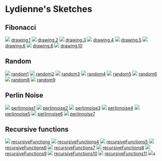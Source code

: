 # Lydienne's Sketches

## Fibonacci
![](Lydienne/drawing/drawing.1.png)
[drawing.1](Lydienne/drawing/drawing.1.pv)
![](Lydienne/drawing/drawing.2.png)
[drawing.2](Lydienne/drawing/drawing.2.pv)
![](Lydienne/drawing/drawing.3.png)
[drawing.3](Lydienne/drawing/drawing.3.pv)
![](Lydienne/drawing/drawing.4.png)
[drawing.4](Lydienne/drawing/drawing.4.pv)
![](Lydienne/drawing/drawing.5.png)
[drawing.5](Lydienne/drawing/drawing.5.pv)
![](Lydienne/drawing/drawing.6.png)
[drawing.6](Lydienne/drawing/drawing.6.pv)
![](Lydienne/drawing/drawing.8.png)
[drawing.8](Lydienne/drawing/drawing.8.pv)
![](Lydienne/drawing/drawing.10.png)
[drawing.10](Lydienne/drawing/drawing.10.pv)

## Random
![](Lydienne/random/random1.png)
[random1](Lydienne/random/random1.pv)
![](Lydienne/random/random2.png)
[random2](Lydienne/random/random2.pv)
![](Lydienne/random/random3.png)
[random3](Lydienne/random/random3.pv)
![](Lydienne/random/random4.png)
[random4](Lydienne/random/random4.pv)
![](Lydienne/random/random5.png)
[random5](Lydienne/random/random5.pv)
![](Lydienne/random/random6.png)
[random6](Lydienne/random/random6.pv)
![](Lydienne/random/random8.png)
[random8](Lydienne/random/random8.pv)
![](Lydienne/random/random9.png)
[random9](Lydienne/random/random9.pv)

## Perlin Noise
![](Lydienne/perlinnoise/perlinnoise1.png)
[perlinnoise1](Lydienne/perlinnoise/perlinnoise1.pv)
![](Lydienne/perlinnoise/perlinnoise2.png)
[perlinnoise2](Lydienne/perlinnoise/perlinnoise2.pv)
![](Lydienne/perlinnoise/perlinnoise3.png)
[perlinnoise3](Lydienne/perlinnoise/perlinnoise3.pv)
![](Lydienne/perlinnoise/perlinnoise4.png)
[perlinnoise4](Lydienne/perlinnoise/perlinnoise4.pv)
![](Lydienne/perlinnoise/perlinnoise5.png)
[perlinnoise5](Lydienne/perlinnoise/perlinnoise5.pv)
![](Lydienne/perlinnoise/perlinnoise6.png)
[perlinnoise6](Lydienne/perlinnoise/perlinnoise6.pv)
![](Lydienne/perlinnoise/perlinnoise7.png)
[perlinnoise7](Lydienne/perlinnoise/perlinnoise7.pv)

## Recursive functions
            
![](Lydienne/recursiveFunctions/recursiveFunctions.png)
[recursiveFunctions](Lydienne/recursiveFunctions/recursiveFunctions.pv)
![](Lydienne/recursiveFunctions/recursiveFunctions4.png)
[recursiveFunctions4](Lydienne/recursiveFunctions/recursiveFunctions4.pv)
![](Lydienne/recursiveFunctions/recursiveFunctions5.png)
[recursiveFunctions5](Lydienne/recursiveFunctions/recursiveFunctions5.pv)
![](Lydienne/recursiveFunctions/recursiveFunctions6.png)
[recursiveFunctions6](Lydienne/recursiveFunctions/recursiveFunctions6.pv)
![](Lydienne/recursiveFunctions/recursiveFunctions7.png)
[recursiveFunctions7](Lydienne/recursiveFunctions/recursiveFunctions7.pv)
![](Lydienne/recursiveFunctions/recursiveFunctions8.png)
[recursiveFunctions8](Lydienne/recursiveFunctions/recursiveFunctions8.pv)
![](Lydienne/recursiveFunctions/recursiveFunctions9.png)
[recursiveFunctions9](Lydienne/recursiveFunctions/recursiveFunctions9.pv)
![](Lydienne/recursiveFunctions/recursiveFunctions10.png)
[recursiveFunctions10](Lydienne/recursiveFunctions/recursiveFunctions10.pv)
![](Lydienne/recursiveFunctions/recursiveFunctions11.png)
[recursiveFunctions11](Lydienne/recursiveFunctions/recursiveFunctions11.pv)
![](Lydienne/recursiveFunctions/recursiveFunctions12.png)s